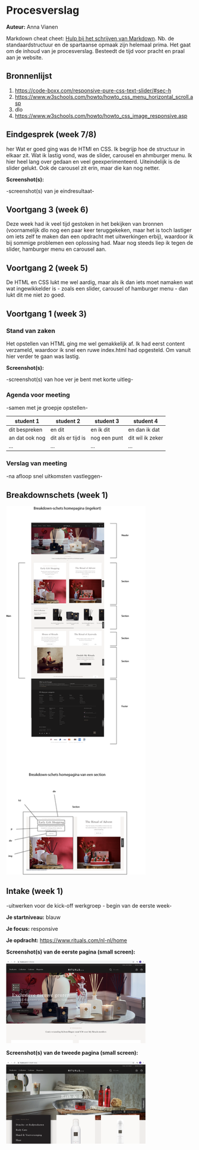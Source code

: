 # Procesverslag
**Auteur:** Anna Vianen

Markdown cheat cheet: [Hulp bij het schrijven van Markdown](https://github.com/adam-p/markdown-here/wiki/Markdown-Cheatsheet). Nb. de standaardstructuur en de spartaanse opmaak zijn helemaal prima. Het gaat om de inhoud van je procesverslag. Besteedt de tijd voor pracht en praal aan je website.



## Bronnenlijst
1. https://code-boxx.com/responsive-pure-css-text-slider/#sec-h
2. https://www.w3schools.com/howto/howto_css_menu_horizontal_scroll.asp
3. dlo
4. https://www.w3schools.com/howto/howto_css_image_responsive.asp



## Eindgesprek (week 7/8)
her
Wat er goed ging was de HTMl en CSS. Ik begrijp hoe de structuur in elkaar zit. Wat ik lastig vond, was de slider, carousel en ahmburger menu. Ik hier heel lang over gedaan en veel geexperimenteerd. Uiteindelijk is de slider gelukt. Ook de carousel zit erin, maar die kan nog netter.

**Screenshot(s):**

-screenshot(s) van je eindresultaat-



## Voortgang 3 (week 6)

Deze week had ik veel tijd gestoken in het bekijken van bronnen (voornamelijk dlo nog een paar keer teruggekeken, maar het is toch lastiger om iets zelf te maken dan een opdracht met uitwerkingen erbij), waardoor ik bij sommige problemen een oplossing had. Maar nog steeds liep ik tegen de slider, hamburger menu en carousel aan.



## Voortgang 2 (week 5)

De HTML en CSS lukt me wel aardig, maar als ik dan iets moet namaken wat wat ingewikkelder is - zoals een slider, carousel of hamburger menu - dan lukt dit me niet zo goed.



## Voortgang 1 (week 3)

### Stand van zaken


Het opstellen van HTML ging me wel gemakkelijk af. Ik had eerst content verzameld, waardoor ik snel een ruwe index.html had opgesteld. Om vanuit hier verder te gaan was lastig.

**Screenshot(s):**

-screenshot(s) van hoe ver je bent met korte uitleg-

### Agenda voor meeting

-samen met je groepje opstellen-

| student 1      | student 2          | student 3    | student 4        |
| ---            | ---                | ---          | ---              |
| dit bespreken  | en dit             | en ik dit    | en dan ik dat    |
| an dat ook nog | dit als er tijd is | nog een punt | dit wil ik zeker |
| ...            | ...                | ...          | ...              |

### Verslag van meeting

-na afloop snel uitkomsten vastleggen-



## Breakdownschets (week 1)

<img src="images/breakdownschets.png" width="375px" alt="breakdownschets van de homepagina van de rituals website">



## Intake (week 1)
-uitwerken voor de kick-off werkgroep - begin van de eerste week-

**Je startniveau:** blauw

**Je focus:** responsive

**Je opdracht:** https://www.rituals.com/nl-nl/home

**Screenshot(s) van de eerste pagina (small screen):**

<img src="images/homepagina.png" width="375px" alt="homepagina van rituals website">

**Screenshot(s) van de tweede pagina (small screen):**

<img src="images/productpagina.png" width="375px" alt="pagina van rituals website die producten laat zien onder de categorie bath & body">
